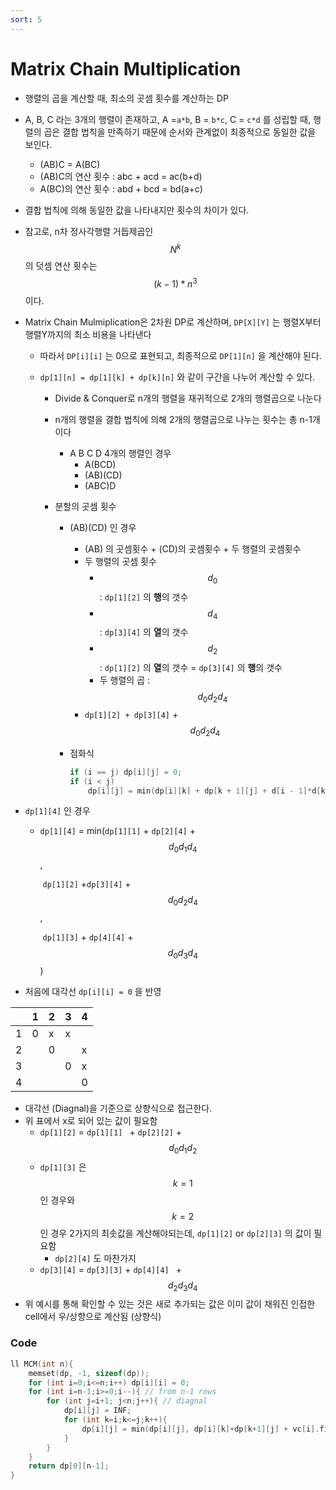 ```yaml
---
sort: 5
---
```


# Matrix Chain Multiplication



* 행렬의 곱을 계산할 때, 최소의 곳셈 횟수를 계산하는 DP
* A, B, C 라는 3개의 행렬이 존재하고, A =``a*b``, B = ``b*c``, C = ``c*d`` 를 성립할 때,  행렬의 곱은 결합 법칙을 만족하기 때문에 순서와 관계없이 최종적으로 동일한 값을 보인다.
  * (AB)C = A(BC)
  * (AB)C의 연산 횟수 : abc + acd = ac(b+d)
  * A(BC)의 연산 횟수 : abd + bcd = bd(a+c)
* 결합 법칙에 의해 동일한 값을 나타내지만 횟수의 차이가 있다.
* 참고로, n차 정사각행렬 거듭제곱인 $$N^k$$ 의 덧셈 연산 횟수는 $$(k-1)*n^3$$ 이다. 



* Matrix Chain Mulmiplication은 2차원 DP로 계산하며, ``DP[X][Y]`` 는 행렬X부터  행렬Y까지의 최소 비용을 나타낸다

  * 따라서 ``DP[i][i]`` 는 0으로 표현되고, 최종적으로 ``DP[1][n]`` 을 계산해야 된다.

  * ``dp[1][n] = dp[1][k] + dp[k][n]`` 와 같이 구간을 나누어 계산할 수 있다.

    * Divide & Conquer로 n개의 행렬을 재귀적으로 2개의 행렬곱으로 나눈다

    * n개의 행렬을 결합 법칙에 의해 2개의 행렬곱으로 나누는 횟수는 총 n-1개이다

      * A B C D 4개의 행렬인 경우
        * A(BCD)
        * (AB)(CD)
        * (ABC)D

    * 분할의 곳셈 횟수

      * (AB)(CD) 인 경우
        * (AB) 의 곳셈횟수 + (CD)의 곳셈횟수 + 두 행렬의 곳셈횟수
        * 두 행렬의 곳셈 횟수
          * $$d_0$$ : `dp[1][2]` 의 **행**의 갯수
          * $$d_4$$ : `dp[3][4]` 의 **열**의 갯수
          * $$d_2$$ : `dp[1][2]` 의 **열**의 갯수 = `dp[3][4]` 의 **행**의 갯수
          * 두 행렬의 곱 : $$d_0d_2d_4$$
        * ``dp[1][2] + dp[3][4]`` + $$d_0d_2d_4$$

      * 점화식

        ```c++
        if (i == j) dp[i][j] = 0;
        if (i < j)
        	dp[i][j] = min(dp[i][k] + dp[k + 1][j] + d[i - 1]*d[k]*d[j])  (i<=k<=j)
        ```

* ``dp[1][4]`` 인 경우

  * ``dp[1][4]`` = min(`dp[1][1]` + `dp[2][4]` + $$d_0d_1d_4$$,

    ​							   `dp[1][2]`  +`dp[3][4]` + $$d_0d_2d_4$$ ,

    ​								`dp[1][3]` + `dp[4][4]` + $$d_0d_3d_4$$)

* 처음에 대각선 `dp[i][i] = 0` 을 반영

|      | 1    | 2    | 3    | 4    |
| ---- | ---- | ---- | ---- | ---- |
| 1    | 0    | x    | x    |      |
| 2    |      | 0    |      | x    |
| 3    |      |      | 0    | x    |
| 4    |      |      |      | 0    |

* 대각선 (Diagnal)을 기준으로 상향식으로 접근한다.
* 위 표에서 x로 되어 있는 값이 필요함
  * `dp[1][2]` = `dp[1][1] ` + `dp[2][2]` + $$d_0d_1d_2$$
  * `dp[1][3]` 은 $$k=1$$ 인 경우와 $$k=2$$ 인 경우 2가지의 최솟값을 계산해야되는데, `dp[1][2]` or `dp[2][3]` 의 값이 필요함
    * `dp[2][4]` 도 마찬가지
  * `dp[3][4]` = `dp[3][3]` + `dp[4][4] ` + $$d_2d_3d_4$$ 
* 위 예시를 통해 확인할 수 있는 것은 새로 추가되는 값은 이미 값이 채워진 인접한 cell에서 우/상향으로 계산됨 (상향식)

### Code

```c++
ll MCM(int n){
    memset(dp, -1, sizeof(dp));
    for (int i=0;i<=n;i++) dp[i][i] = 0;
    for (int i=n-1;i>=0;i--){ // from n-1 rows
        for (int j=i+1; j<n;j++){ // diagnal
            dp[i][j] = INF;
            for (int k=i;k<=j;k++){
                dp[i][j] = min(dp[i][j], dp[i][k]+dp[k+1][j] + vc[i].first*vc[k].second*vc[j].second);
            }
        }
    }
    return dp[0][n-1];
}
```



